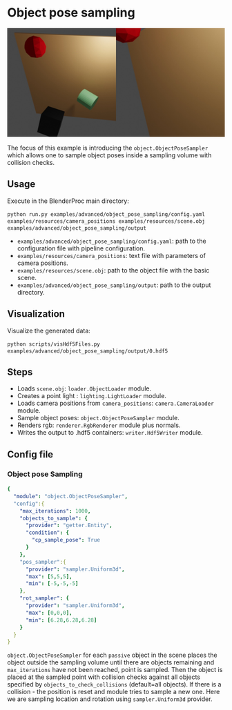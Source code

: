 # Object pose sampling

![](../../../images/object_pose_sampling_rendering.jpg)

The focus of this example is introducing the `object.ObjectPoseSampler` which allows one to sample object poses inside a sampling volume with collision checks.

## Usage

Execute in the BlenderProc main directory:

```
python run.py examples/advanced/object_pose_sampling/config.yaml examples/resources/camera_positions examples/resources/scene.obj examples/advanced/object_pose_sampling/output
``` 

* `examples/advanced/object_pose_sampling/config.yaml`: path to the configuration file with pipeline configuration.
* `examples/resources/camera_positions`: text file with parameters of camera positions.
* `examples/resources/scene.obj`: path to the object file with the basic scene.
* `examples/advanced/object_pose_sampling/output`: path to the output directory.

## Visualization

Visualize the generated data:

```
python scripts/visHdf5Files.py examples/advanced/object_pose_sampling/output/0.hdf5
```

## Steps

* Loads `scene.obj`: `loader.ObjectLoader` module.
* Creates a point light : `lighting.LightLoader` module.
* Loads camera positions from `camera_positions`: `camera.CameraLoader` module.
* Sample object poses: `object.ObjectPoseSampler` module.
* Renders rgb: `renderer.RgbRenderer` module plus normals.
* Writes the output to .hdf5 containers: `writer.Hdf5Writer` module.

## Config file

### Object pose Sampling

```yaml
{
  "module": "object.ObjectPoseSampler",
  "config":{
    "max_iterations": 1000,
    "objects_to_sample": {
      "provider": "getter.Entity",
      "condition": {
        "cp_sample_pose": True 
      }
    },
    "pos_sampler":{
      "provider": "sampler.Uniform3d",
      "max": [5,5,5],
      "min": [-5,-5,-5]
    },
    "rot_sampler": {
      "provider": "sampler.Uniform3d",
      "max": [0,0,0],
      "min": [6.28,6.28,6.28]
    }
  }
}
```
 
`object.ObjectPoseSampler` for each `passive` object in the scene places the object outside the sampling volume until there are objects remaining and `max_iterations` have not been reached, point is sampled.
Then the object is placed at the sampled point with collision checks against all objects specified by `objects_to_check_collisions` (default=all objects). If there is a collision - the position is reset and module tries to sample a new one.
Here we are sampling location and rotation using `sampler.Uniform3d` provider.
